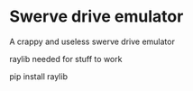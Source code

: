 # Swerve drive emulator
A crappy and useless swerve drive emulator

raylib needed for stuff to work

pip install raylib
